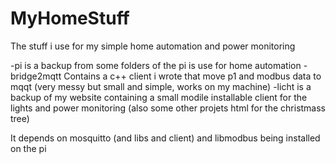 # MyHomeStuff
The stuff i use for my simple home automation and power monitoring

-pi is a backup from some folders of the pi is use for home automation
-bridge2mqtt Contains a c++ client i wrote that move p1 and modbus data to mqqt (very messy but small and simple, works on my machine)
-licht is a backup of my website containing a small modile installable client for the lights and power monitoring (also some other projets html for the christmass tree)

It depends on mosquitto (and libs and client) and libmodbus being installed on the pi
